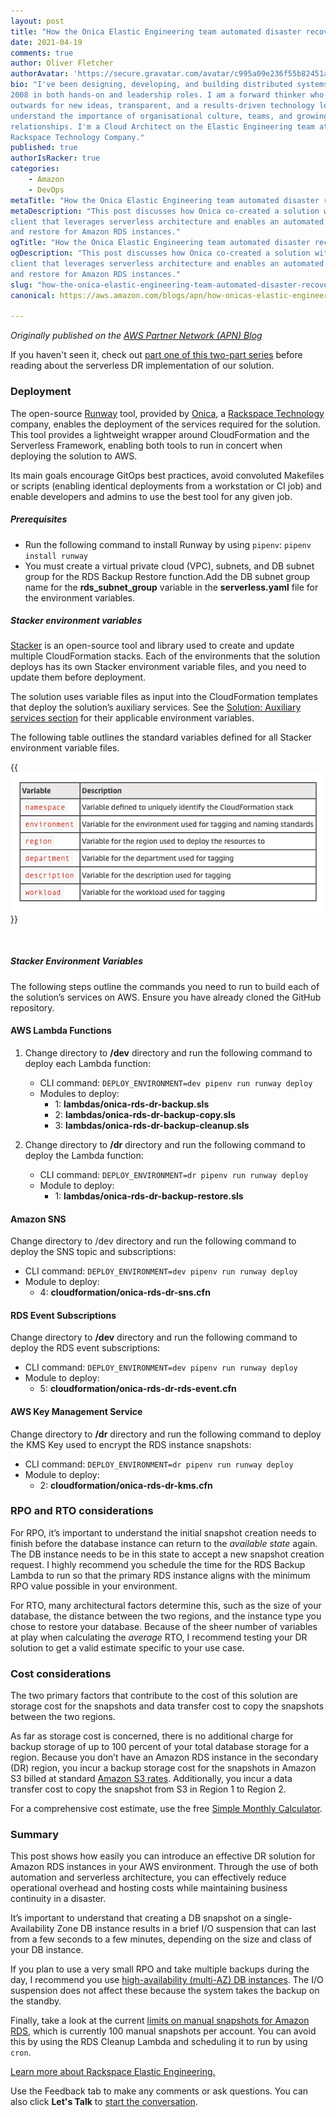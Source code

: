 ```yaml
---
layout: post
title: "How the Onica Elastic Engineering team automated disaster recovery for Amazon RDS instances: Part Two"
date: 2021-04-19
comments: true
author: Oliver Fletcher
authorAvatar: 'https://secure.gravatar.com/avatar/c995a09e236f55b82451a9f8a6add9ad'
bio: "I've been designing, developing, and building distributed systems since
2008 in both hands-on and leadership roles. I am a forward thinker who looks
outwards for new ideas, transparent, and a results-driven technology leader. I
understand the importance of organisational culture, teams, and growing
relationships. I'm a Cloud Architect on the Elastic Engineering team at Onica, a
Rackspace Technology Company."
published: true
authorIsRacker: true
categories:
    - Amazon
    - DevOps
metaTitle: "How the Onica Elastic Engineering team automated disaster recovery for Amazon RDS instances: Part Two"
metaDescription: "This post discusses how Onica co-created a solution with a
client that leverages serverless architecture and enables an automated backup
and restore for Amazon RDS instances."
ogTitle: "How the Onica Elastic Engineering team automated disaster recovery for Amazon RDS instances: Part Two"
ogDescription: "This post discusses how Onica co-created a solution with a
client that leverages serverless architecture and enables an automated backup
and restore for Amazon RDS instances."
slug: "how-the-onica-elastic-engineering-team-automated-disaster-recovery-for-amazon-rds-instances-part-two"
canonical: https://aws.amazon.com/blogs/apn/how-onicas-elastic-engineering-team-automated-disaster-recovery-for-amazon-rds-instances/

---
```


*Originally published on the [AWS Partner Network (APN) Blog](https://aws.amazon.com/blogs/apn/how-onicas-elastic-engineering-team-automated-disaster-recovery-for-amazon-rds-instances/)*

If you haven't seen it, check out
[part one of this two-part series](https://docs.rackspace.com/blog/how-the-onica-elastic-engineering-team-automated-disaster-recovery-for-amazon-rds-instances-part-one/)
before reading about the serverless DR implementation of our solution.

<!--more-->

### Deployment

The open-source [Runway](https://docs.onica.com/projects/runway/en/release/)
tool, provided by [Onica](https://onica.com/), a
[Rackspace Technology](https://www.rackspace.com/) company, enables the
deployment of the services required for the solution. This tool provides a
lightweight wrapper around CloudFormation and the Serverless Framework, enabling
both tools to run in concert when deploying the solution to AWS.

Its main goals encourage GitOps best practices, avoid convoluted Makefiles or
scripts (enabling identical deployments from a workstation or CI job) and enable
developers and admins to use the best tool for any given job.

##### Prerequisites

- Run the following command to install Runway by using `pipenv`:
       `pipenv install runway`
- You must create a virtual private cloud (VPC), subnets, and DB subnet group
  for the RDS Backup Restore function.Add the DB subnet group name for the **rds_subnet_group** variable in the **serverless.yaml** file for the
  environment variables.

##### Stacker environment variables

[Stacker](https://stacker.readthedocs.io/en/latest/terminology.html#blueprint)
is an open-source tool and library used to create and update multiple
CloudFormation stacks. Each of the environments that the solution deploys has
its own Stacker environment variable files, and you need to update them before
deployment.

The solution uses variable files as input into the CloudFormation templates that
deploy the solution’s auxiliary services. See the
[Solution: Auxiliary services section](https://docs.rackspace.com/blog/how-the-onica-elastic-engineering-team-automated-disaster-recovery-for-amazon-rds-instances-part-one/)
for their applicable environment variables.

The following table outlines the standard variables defined for all Stacker
environment variable files.

{{<img src="Table1.png" title="" alt="">}}

</br>

##### Stacker Environment Variables

The following steps outline the commands you need to run to build each of the
solution’s services on AWS. Ensure you have already cloned the GitHub repository.

#### AWS Lambda Functions

1. Change directory to **/dev** directory and run the following command to deploy
   each Lambda function:

    - CLI command: `DEPLOY_ENVIRONMENT=dev pipenv run runway deploy`
    - Modules to deploy:
        - 1: **lambdas/onica-rds-dr-backup.sls**
        - 2: **lambdas/onica-rds-dr-backup-copy.sls**
        - 3: **lambdas/onica-rds-dr-backup-cleanup.sls**
2. Change directory to **/dr** directory and run the following command to deploy
   the Lambda function:

    - CLI command: `DEPLOY_ENVIRONMENT=dr pipenv run runway deploy`
    - Module to deploy:
        - 1: **lambdas/onica-rds-dr-backup-restore.sls**

#### Amazon SNS

Change directory to /dev directory and run the following command to deploy the
SNS topic and subscriptions:

- CLI command: `DEPLOY_ENVIRONMENT=dev pipenv run runway deploy`
- Module to deploy:
  - 4: **cloudformation/onica-rds-dr-sns.cfn**

#### RDS Event Subscriptions

Change directory to **/dev** directory and run the following command to deploy
the RDS event subscriptions:

- CLI command: `DEPLOY_ENVIRONMENT=dev pipenv run runway deploy`
- Module to deploy:
  - 5: **cloudformation/onica-rds-dr-rds-event.cfn**

#### AWS Key Management Service

Change directory to **/dr** directory and run the following command to deploy
the KMS Key used to encrypt the RDS instance snapshots:

- CLI command: `DEPLOY_ENVIRONMENT=dr pipenv run runway deploy`
- Module to deploy:
  - 2: **cloudformation/onica-rds-dr-kms.cfn**

### RPO and RTO considerations

For RPO, it’s important to understand the initial snapshot creation needs to
finish before the database instance can return to the *available state* again.
The DB instance needs to be in this state to accept a new snapshot creation
request. I highly recommend you schedule the time for the RDS Backup Lambda to
run so that the primary RDS instance aligns with the minimum RPO value possible
in your environment.

For RTO, many architectural factors determine this, such as the size of your
database, the distance between the two regions, and the instance type you chose
to restore your database. Because of the sheer number of variables at play when
calculating the *average* RTO, I recommend testing your DR solution to get a
valid estimate specific to your use case.

### Cost considerations

The two primary factors that contribute to the cost of this solution are storage
cost for the snapshots and data transfer cost to copy the snapshots between the
two regions.

As far as storage cost is concerned, there is no additional charge for backup
storage of up to 100 percent of your total database storage for a region. Because
you don’t have an Amazon RDS instance in the secondary (DR) region, you incur a
backup storage cost for the snapshots in Amazon S3 billed at standard
[Amazon S3 rates](https://aws.amazon.com/s3/pricing/). Additionally, you incur a
data transfer cost to copy the snapshot from S3 in Region 1 to Region 2.

For a comprehensive cost estimate, use the free
[Simple Monthly Calculator](https://calculator.s3.amazonaws.com/index.html).

### Summary

This post shows how easily you can introduce an effective DR solution for Amazon
RDS instances in your AWS environment. Through the use of both automation and
serverless architecture, you can effectively reduce operational overhead and
hosting costs while maintaining business continuity in a disaster.

It’s important to understand that creating a DB snapshot on a single-Availability
Zone DB instance results in a brief I/O suspension that can last from a few
seconds to a few minutes, depending on the size and class of your DB instance.

If you plan to use a very small RPO and take multiple backups during the day, I
recommend you use [high-availability (multi-AZ) DB instances](https://docs.aws.amazon.com/AmazonRDS/latest/UserGuide/Concepts.MultiAZ.html).
The I/O suspension does not affect these because the system takes the backup on the standby.

Finally, take a look at the current [limits on manual snapshots for Amazon RDS](https://docs.aws.amazon.com/AmazonRDS/latest/UserGuide/CHAP_Limits.html),
which is currently 100 manual snapshots per account. You can avoid this by using
the RDS Cleanup Lambda and scheduling it to run by using `cron`.

<a class="cta blue" id="cta" href="https://www.rackspace.com/solutions/elastic-engineering">Learn more about Rackspace Elastic Engineering.</a>

Use the Feedback tab to make any comments or ask questions. You can also click
**Let's Talk** to [start the conversation](https://www.rackspace.com/).
